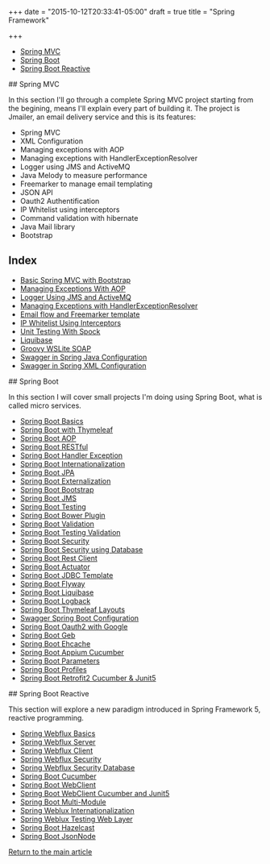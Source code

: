 +++
date = "2015-10-12T20:33:41-05:00"
draft = true
title = "Spring Framework"

+++

* [Spring MVC](#Spring_MVC)
* [Spring Boot](#Spring_Boot)
* [Spring Boot Reactive](#Spring_Boot_Reactive)

<a name="Spring_MVC">
## Spring MVC
</a>

In this section I'll go through a complete Spring MVC project starting from the begining, means I'll explain every part of building it. The project is Jmailer, an email delivery service and this is its features:

* Spring MVC
* XML Configuration
* Managing exceptions with AOP
* Managing exceptions with HandlerExceptionResolver
* Logger using JMS and ActiveMQ
* Java Melody to measure performance
* Freemarker to manage email templating
* JSON API
* Oauth2 Authentification
* IP Whitelist using interceptors
* Command validation with hibernate
* Java Mail library
* Bootstrap

## Index

* [Basic Spring MVC with Bootstrap](/techtalk/spring/spring_mvc)
* [Managing Exceptions With AOP](/techtalk/spring/spring_aop)
* [Logger Using JMS and ActiveMQ](/techtalk/spring/spring_jms_logger)
* [Managing Exceptions with HandlerExceptionResolver](/techtalk/spring/spring_handler_exception_resolver)
* [Email flow and Freemarker template](/techtalk/spring/spring_freemarker)
* [IP Whitelist Using Interceptors](/techtalk/spring/spring_interceptor)
* [Unit Testing With Spock](/techtalk/spring/spring_unit_testing_spock)
* [Liquibase](/techtalk/spring/spring_liquibase)
* [Groovy WSLite SOAP](/techtalk/spring/spring_wslite_soap)
* [Swagger in Spring Java Configuration](/techtalk/spring/spring_swagger_java_configuration)
* [Swagger in Spring XML Configuration](/techtalk/spring/spring_swagger_xml_configuration)

<a name="Spring_Boot">
## Spring Boot
</a>

In this section I will cover small projects I'm doing using Spring Boot, what is called micro services.

* [Spring Boot Basics](/techtalk/spring/spring_boot)
* [Spring Boot with Thymeleaf](/techtalk/spring/spring_boot_thymeleaf)
* [Spring Boot AOP](/techtalk/spring/spring_boot_aop)
* [Spring Boot RESTful](/techtalk/spring/spring_boot_restful)
* [Spring Boot Handler Exception](/techtalk/spring/spring_boot_handler_exception)
* [Spring Boot Internationalization](/techtalk/spring/spring_boot_internationalization)
* [Spring Boot JPA](/techtalk/spring/spring_boot_jpa)
* [Spring Boot Externalization](/techtalk/spring/spring_boot_externalization)
* [Spring Boot Bootstrap](/techtalk/spring/spring_boot_bootstrap)
* [Spring Boot JMS](/techtalk/spring/spring_boot_jms)
* [Spring Boot Testing](/techtalk/spring/spring_boot_testing)
* [Spring Boot Bower Plugin](/techtalk/spring/spring_boot_bower_plugin)
* [Spring Boot Validation](/techtalk/spring/spring_boot_validation)
* [Spring Boot Testing Validation](/techtalk/spring/spring_boot_validation_testing)
* [Spring Boot Security](/techtalk/spring/spring_boot_security)
* [Spring Boot Security using Database](/techtalk/spring/spring_boot_security_database)
* [Spring Boot Rest Client](/techtalk/spring/spring_boot_rest_client)
* [Spring Boot Actuator](/techtalk/spring/spring_boot_actuator)
* [Spring Boot JDBC Template](/techtalk/spring/spring_boot_jdbc_template)
* [Spring Boot Flyway](/techtalk/spring/spring_boot_flyway)
* [Spring Boot Liquibase](/techtalk/spring/spring_boot_liquibase)
* [Spring Boot Logback](/techtalk/spring/spring_boot_logback)
* [Spring Boot Thymeleaf Layouts](/techtalk/spring/spring_boot_thymeleaf_layouts)
* [Swagger Spring Boot Configuration](/techtalk/spring/spring_swagger_boot_configuration)
* [Spring Boot Oauth2 with Google](/techtalk/spring/spring_boot_oauth2)
* [Spring Boot Geb](/techtalk/spring/spring_boot_geb)
* [Spring Boot Ehcache](/techtalk/spring/spring_boot_ehcache)
* [Spring Boot Appium Cucumber](/techtalk/spring/spring_boot_appium_cucumber)
* [Spring Boot Parameters](/techtalk/spring/spring_boot_parameters)
* [Spring Boot Profiles](/techtalk/spring/spring_boot_profiles)
* [Spring Boot Retrofit2 Cucumber & Junit5](/techtalk/spring/spring_boot_retrofit_cucumber_junit5)

<a name="Spring_Boot_Reactive">
## Spring Boot Reactive
</a>

This section will explore a new paradigm introduced in Spring Framework 5, reactive programming.

* [Spring Webflux Basics](/techtalk/spring/spring_webflux_basics)
* [Spring Webflux Server](/techtalk/spring/spring_webflux_server)
* [Spring Webflux Client](/techtalk/spring/spring_webflux_client)
* [Spring Webflux Security](/techtalk/spring/spring_webflux_security)
* [Spring Webflux Security Database](/techtalk/spring/spring_webflux_security_database)
* [Spring Boot Cucumber](/techtalk/spring/spring_boot_cucumber)
* [Spring Boot WebClient](/techtalk/spring/spring_boot_webclient)
* [Spring Boot WebClient Cucumber and Junit5](/techtalk/spring/webclient_cucumber_junit5)
* [Spring Boot Multi-Module](/techtalk/spring/spring_webflux_modules)
* [Spring Weblux Internationalization](/techtalk/spring/spring_webflux_internationalization)
* [Spring Weblux Testing Web Layer](/techtalk/spring/spring_webflux_web_testing)
* [Spring Boot Hazelcast](/techtalk/spring/spring_boot_hazelcast)
* [Spring Boot JsonNode](/techtalk/spring/spring_boot_json_node)

[Return to the main article](/techtalk/techtalks)

